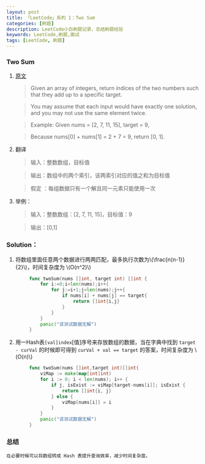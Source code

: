 ```yaml
---
layout: post
title: 「LeetCode」系列 1：Two Sum
categories: [刷题]
description: LeetCode小白刷题记录，总结刷题经验
keywords: LeetCode,刷题,面试
tags: [LeetCode, 刷题]
---
```

### Two Sum

1. [原文][href1]

    > Given an array of integers, return indices of the two numbers such that they add up to a specific target.

    > You may assume that each input would have exactly one solution, and you may not use the same element twice.

    > Example:
    Given nums = [2, 7, 11, 15], target = 9,

    > Because nums[0] + nums[1] = 2 + 7 = 9,
    return [0, 1].

1. 翻译

    > 输入：整数数组，目标值

    > 输出：数组中的两个索引，该两索引对应的值之和为目标值

    > 假定 ：每组数据只有一个解且同一元素只能使用一次

1. 举例：

    > 输入：整数数组：[2, 7, 11, 15]，目标值：9

    > 输出：[0,1]

### Solution：
1. 将数组里面任意两个数据进行两两匹配，最多执行次数为\\(\frac{n(n-1)}{2}\\)，时间复杂度为 \\(O(n^2)\\)

   ```go
        func twoSum(nums []int, target int) []int { 
            for i:=0;i<len(nums);i++{
                for j:=i+1;j<len(nums);j++{
                    if nums[i] + nums[j] == target{
                        return []int{i,j}
                    }
                }
            }
            panic("该测试数据无解")
        }
   ```

1. 用一Hash表```[val]index```\[值]序号来存放数组的数据，当在字典中找到 ```target - curVal``` 的时候即可得到 ```curVal + val == target``` 的答案，时间复杂度为 \\(O(n)\\)

   ```go
        func twoSum(nums []int,target int)[]int{
        	viMap := make(map[int]int)
	        for i := 0; i < len(nums); i++ {
                if j, isExist := viMap[target-nums[i]]; isExist {
                    return []int{i, j}
                } else {
                    viMap[nums[i]] = i
                }
	        }
	        panic("该测试数据无解") 
        }
   ```
### 总结
    在必要时候可以将数组转成 Hash 表提升查询效率，减少时间复杂度。

    

[href1]: https://leetcode.com/problems/two-sum/description/